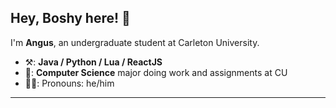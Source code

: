## Hey, Boshy here! 👋

I'm **Angus**, an undergraduate student at Carleton University.

-   ⚒️: **Java / Python / Lua / ReactJS**
-   🌱: **Computer Science** major doing work and assignments at CU
-   👨‍🦲: Pronouns: he/him

---
